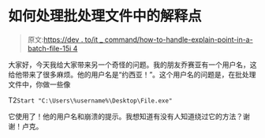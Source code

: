 # 如何处理批处理文件中的解释点

> 原文:[https://dev . to/it _ command/how-to-handle-explain-point-in-a-batch-file-15i 4](https://dev.to/it_command/how-to-handle-explanation-point-in-a-batch-file-15i4)

大家好，今天我给大家带来另一个奇怪的问题。我的朋友乔赛亚有一个用户名，这给他带来了很多麻烦。他的用户名是“约西亚！”。这个用户名的问题是，在批处理文件中，你做一些像

T2`Start "C:\Users\%username%\Desktop\File.exe"`

它使用了！他的用户名和崩溃的提示。我想知道有没有人知道绕过它的方法？谢谢！卢克。